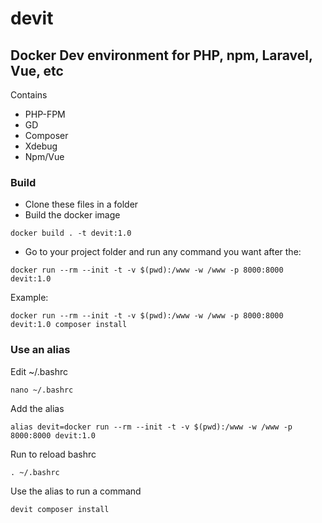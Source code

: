 # devit

## Docker Dev environment for PHP, npm, Laravel, Vue, etc

Contains

- PHP-FPM
- GD
- Composer
- Xdebug
- Npm/Vue

### Build

- Clone these files in a folder
- Build the docker image

```
docker build . -t devit:1.0
```

- Go to your project folder and run any command you want after the:

```
docker run --rm --init -t -v $(pwd):/www -w /www -p 8000:8000 devit:1.0
```

Example:

```
docker run --rm --init -t -v $(pwd):/www -w /www -p 8000:8000 devit:1.0 composer install
```


### Use an alias

Edit ~/.bashrc

```
nano ~/.bashrc
```

Add the alias

```
alias devit=docker run --rm --init -t -v $(pwd):/www -w /www -p 8000:8000 devit:1.0
```

Run to reload bashrc

```
. ~/.bashrc
```

Use the alias to run a command

```
devit composer install
```


